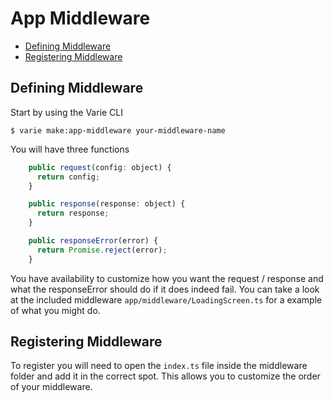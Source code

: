 # App Middleware

- [Defining Middleware](#defining-middleware)
- [Registering Middleware](#registering-middleware)

## Defining Middleware

Start by using the Varie CLI

`$ varie make:app-middleware your-middleware-name`

You will have three functions

```js
    public request(config: object) {
      return config;
    }

    public response(response: object) {
      return response;
    }

    public responseError(error) {
      return Promise.reject(error);
    }
```

You have availability to customize how you want the request / response and what the responseError should do if it does indeed fail.
You can take a look at the included middleware `app/middleware/LoadingScreen.ts` for a example of what you might do.

## Registering Middleware

To register you will need to open the `index.ts` file inside the middleware folder and add it in the correct spot.
This allows you to customize the order of your middleware.
